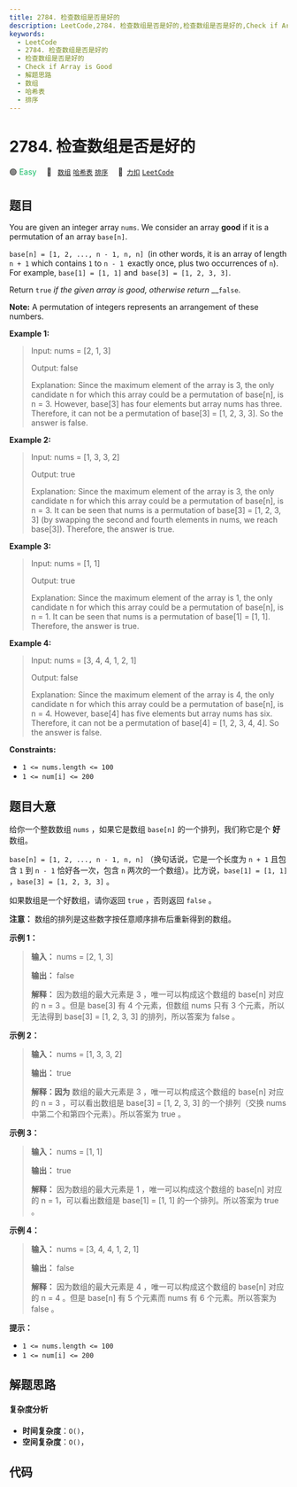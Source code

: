 ```yaml
---
title: 2784. 检查数组是否是好的
description: LeetCode,2784. 检查数组是否是好的,检查数组是否是好的,Check if Array is Good,解题思路,数组,哈希表,排序
keywords:
  - LeetCode
  - 2784. 检查数组是否是好的
  - 检查数组是否是好的
  - Check if Array is Good
  - 解题思路
  - 数组
  - 哈希表
  - 排序
---
```


# 2784. 检查数组是否是好的

🟢 <font color=#15bd66>Easy</font>&emsp; 🔖&ensp; [`数组`](/tag/array.md) [`哈希表`](/tag/hash-table.md) [`排序`](/tag/sorting.md)&emsp; 🔗&ensp;[`力扣`](https://leetcode.cn/problems/check-if-array-is-good) [`LeetCode`](https://leetcode.com/problems/check-if-array-is-good)

## 题目

You are given an integer array `nums`. We consider an array **good** if it is
a permutation of an array `base[n]`.

`base[n] = [1, 2, ..., n - 1, n, n] `(in other words, it is an array of length
`n + 1` which contains `1` to `n - 1 `exactly once, plus two occurrences of
`n`). For example, `base[1] = [1, 1]` and` base[3] = [1, 2, 3, 3]`.

Return `true` _if the given array is good, otherwise return_ __`false`.

**Note:** A permutation of integers represents an arrangement of these
numbers.



**Example 1:**

> Input: nums = [2, 1, 3]
> 
> Output: false
> 
> Explanation: Since the maximum element of the array is 3, the only candidate n for which this array could be a permutation of base[n], is n = 3. However, base[3] has four elements but array nums has three. Therefore, it can not be a permutation of base[3] = [1, 2, 3, 3]. So the answer is false.

**Example 2:**

> Input: nums = [1, 3, 3, 2]
> 
> Output: true
> 
> Explanation: Since the maximum element of the array is 3, the only candidate n for which this array could be a permutation of base[n], is n = 3. It can be seen that nums is a permutation of base[3] = [1, 2, 3, 3] (by swapping the second and fourth elements in nums, we reach base[3]). Therefore, the answer is true.

**Example 3:**

> Input: nums = [1, 1]
> 
> Output: true
> 
> Explanation: Since the maximum element of the array is 1, the only candidate n for which this array could be a permutation of base[n], is n = 1. It can be seen that nums is a permutation of base[1] = [1, 1]. Therefore, the answer is true.

**Example 4:**

> Input: nums = [3, 4, 4, 1, 2, 1]
> 
> Output: false
> 
> Explanation: Since the maximum element of the array is 4, the only candidate n for which this array could be a permutation of base[n], is n = 4. However, base[4] has five elements but array nums has six. Therefore, it can not be a permutation of base[4] = [1, 2, 3, 4, 4]. So the answer is false.

**Constraints:**

  * `1 <= nums.length <= 100`
  * `1 <= num[i] <= 200`


## 题目大意

给你一个整数数组 `nums` ，如果它是数组 `base[n]` 的一个排列，我们称它是个 **好**  数组。

`base[n] = [1, 2, ..., n - 1, n, n]` （换句话说，它是一个长度为 `n + 1` 且包含 `1` 到 `n - 1`
恰好各一次，包含 `n`  两次的一个数组）。比方说，`base[1] = [1, 1]` ，`base[3] = [1, 2, 3, 3]` 。

如果数组是一个好数组，请你返回 `true` ，否则返回 `false` 。

**注意：** 数组的排列是这些数字按任意顺序排布后重新得到的数组。



**示例 1：**

> 
> 
> 
> 
> 
> **输入：** nums = [2, 1, 3]
> 
> **输出：** false
> 
> **解释：** 因为数组的最大元素是 3 ，唯一可以构成这个数组的 base[n] 对应的 n = 3 。但是 base[3] 有 4 个元素，但数组 nums 只有 3 个元素，所以无法得到 base[3] = [1, 2, 3, 3] 的排列，所以答案为 false 。
> 
> 

**示例 2：**

> 
> 
> 
> 
> 
> **输入：** nums = [1, 3, 3, 2]
> 
> **输出：** true
> 
> **解释：因为** 数组的最大元素是 3 ，唯一可以构成这个数组的 base[n] 对应的 n = 3 ，可以看出数组是 base[3] = [1, 2, 3, 3] 的一个排列（交换 nums 中第二个和第四个元素）。所以答案为 true 。

**示例 3：**

> 
> 
> 
> 
> 
> **输入：** nums = [1, 1]
> 
> **输出：** true
> 
> **解释：** 因为数组的最大元素是 1 ，唯一可以构成这个数组的 base[n] 对应的 n = 1，可以看出数组是 base[1] = [1, 1] 的一个排列。所以答案为 true 。

**示例 4：**

> 
> 
> 
> 
> 
> **输入：** nums = [3, 4, 4, 1, 2, 1]
> 
> **输出：** false
> 
> **解释：** 因为数组的最大元素是 4 ，唯一可以构成这个数组的 base[n] 对应的 n = 4 。但是 base[n] 有 5 个元素而 nums 有 6 个元素。所以答案为 false 。
> 
> 



**提示：**

  * `1 <= nums.length <= 100`
  * `1 <= num[i] <= 200`


## 解题思路

#### 复杂度分析

- **时间复杂度**：`O()`，
- **空间复杂度**：`O()`，

## 代码

```javascript

```